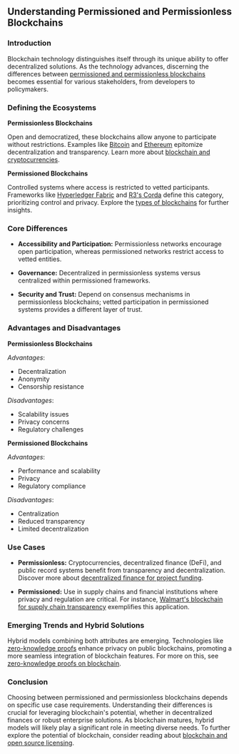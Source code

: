 ## Understanding Permissioned and Permissionless Blockchains

### Introduction

Blockchain technology distinguishes itself through its unique ability to offer decentralized solutions. As the technology advances, discerning the differences between [permissioned and permissionless blockchains](https://www.ibm.com/topics/permissionless-blockchain) becomes essential for various stakeholders, from developers to policymakers.

### Defining the Ecosystems

**Permissionless Blockchains**

Open and democratized, these blockchains allow anyone to participate without restrictions. Examples like [Bitcoin](https://bitcoin.org/en/) and [Ethereum](https://ethereum.org/en/) epitomize decentralization and transparency. Learn more about [blockchain and cryptocurrencies](https://www.license-token.com/wiki/blockchain-and-cryptocurrencies).

**Permissioned Blockchains**

Controlled systems where access is restricted to vetted participants. Frameworks like [Hyperledger Fabric](https://www.hyperledger.org/projects/fabric) and [R3's Corda](https://www.corda.net/) define this category, prioritizing control and privacy. Explore the [types of blockchains](https://www.license-token.com/wiki/types-of-blockchains) for further insights.

### Core Differences

- **Accessibility and Participation:** Permissionless networks encourage open participation, whereas permissioned networks restrict access to vetted entities.
  
- **Governance:** Decentralized in permissionless systems versus centralized within permissioned frameworks.

- **Security and Trust:** Depend on consensus mechanisms in permissionless blockchains; vetted participation in permissioned systems provides a different layer of trust.

### Advantages and Disadvantages

**Permissionless Blockchains**

*Advantages*:
- Decentralization
- Anonymity
- Censorship resistance

*Disadvantages*:
- Scalability issues
- Privacy concerns
- Regulatory challenges

**Permissioned Blockchains**

*Advantages*:
- Performance and scalability
- Privacy
- Regulatory compliance

*Disadvantages*:
- Centralization
- Reduced transparency
- Limited decentralization

### Use Cases

- **Permissionless:** Cryptocurrencies, decentralized finance (DeFi), and public record systems benefit from transparency and decentralization. Discover more about [decentralized finance for project funding](https://www.license-token.com/wiki/decentralized-finance-for-project-funding).

- **Permissioned:** Use in supply chains and financial institutions where privacy and regulation are critical. For instance, [Walmart's blockchain for supply chain transparency](https://www.license-token.com/wiki/walmart-s-blockchain-for-supply-chain-transparency) exemplifies this application.

### Emerging Trends and Hybrid Solutions

Hybrid models combining both attributes are emerging. Technologies like [zero-knowledge proofs](https://zkproof.org/) enhance privacy on public blockchains, promoting a more seamless integration of blockchain features. For more on this, see [zero-knowledge proofs on blockchain](https://www.license-token.com/wiki/zero-knowledge-proofs-on-blockchain).

### Conclusion

Choosing between permissioned and permissionless blockchains depends on specific use case requirements. Understanding their differences is crucial for leveraging blockchain's potential, whether in decentralized finances or robust enterprise solutions. As blockchain matures, hybrid models will likely play a significant role in meeting diverse needs. To further explore the potential of blockchain, consider reading about [blockchain and open source licensing](https://www.license-token.com/wiki/blockchain-and-open-source-licensing).